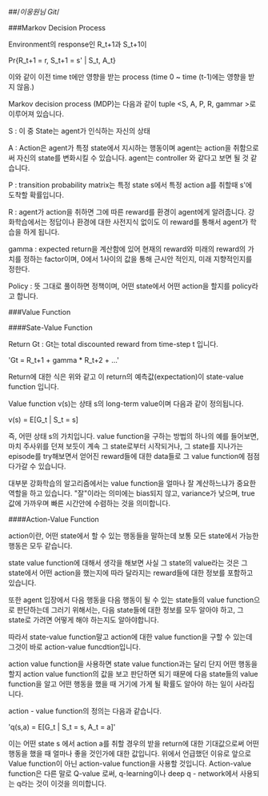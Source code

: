 ##/*이웅원님 Git*/

###Markov Decision Process

Environment의 response인 R_t+1과 S_t+1이

Pr{R_t+1 = r, S_t+1 = s' | S_t, A_t}

이와 같이 이전 time t에만 영향을 받는 process
(time 0 ~ time (t-1)에는 영향을 받지 않음.)

Markov decision process (MDP)는 다음과 같이
tuple <S, A, P, R, gammar >로 이루어져 있습니다.

S : 이 중 State는 agent가 인식하는 자신의 상태

A : Action은 agent가 특정 state에서 지시하는 행동이며
agent는 action을 취함으로써 자신의 state를 변화시킬 수 있습니다. agent는 controller
와 같다고 보면 될 것 같습니다.

P : transition probability matrix는 특정 state s에서 특정 action a를 취할때 s'에
도착할 확률입니다.

R : agent가 action을 취하면 그에 따른 reward를 환경이 agent에게 알려줍니다.
강화학습에서는 정답이나 환경에 대한 사전지식 없이도 이 reward를 통해서 agent가
학습을 하게 됩니다.

gamma : expected return을 계산함에 있어 현재의 reward와 미래의 reward의 가치를
정하는 factor이며, 0에서 1사이의 값을 통해 근시안 적인지, 미래 지향적인지를 정한다.

Policy : 뜻 그대로 풀이하면 정책이며, 어떤 state에서 어떤 action을 할지를 policy라고
합니다.

###Value Function

####Sate-Value Function

Return Gt : Gt는 total discounted reward from time-step t 입니다.

'Gt = R_t+1 + gamma * R_t+2 + ...'

Return에 대한 식은 위와 같고 이 return의 예측값(expectation)이
state-value function 입니다.

Value function v(s)는 상태 s의 long-term value이며 다음과 같이 정의됩니다.

v(s) = E[G_t | S_t = s]

즉, 어떤 상태 s의 가치입니다. value function을 구하는 방법의 하나의 예를 들어보면,
마치 주사위를 던져 보듯이 계속 그 state로부터 시작되거나, 그 state를 지나가는 episode를
try해보면서 얻어진 reward들에 대한 data들로 그 value function에 점점 다가갈 수 있습니다.

대부분 강화학습의 알고리즘에서는 value function을 얼마나 잘 계산하느냐가 중요한 역할을
하고 있습니다.
"잘"이라는 의미에는 bias되지 않고, variance가 낮으며, true값에 가까우며 빠른 시간안에
수렴하는 것을 의미합니다.


####Action-Value Function

action이란, 어떤 state에서 할 수 있는 행동들을 말하는데 보통 모든 state에서 가능한
행동은 모두 같습니다.

state value function에 대해서 생각을 해보면 사실 그 state의 value라는 것은 그 state에서
어떤 action을 했는지에 따라 달라지는 reward들에 대한 정보를 포함하고 있습니다.

또한 agent 입장에서 다음 행동을 다음 행동이 될 수 있는 state들의
value function으로 판단하는데 그러기 위해서는, 다음 state들에 대한 정보를 모두 알아야 하고,
그 state로 가려면 어떻게 해야 하는지도 알아야합니다.

따라서 state-value function말고 action에 대한 value function을 구할 수 있는데 그것이 바로
action-value funcdtion입니다.

action value function을 사용하면 state value function과는 달리 단지 어떤 행동을 할지
action value function의 값을 보고 판단하면 되기 때문에 다음 state들의 value function을 알고
어떤 행동을 했을 때 거기에 가게 될 확률도 알아야 하는 일이 사라집니다.

action - value function의 정의는 다음과 같습니다.

'q(s,a) = E[G_t | S_t = s, A_t = a]'

이는 어떤 state s 에서 action a를 취할 경우의 받을 return에 대한 기대값으로써 어떤
행동을 했을 때 얼마나 좋을 것인가에 대한 값입니다.
위에서 언급했던 이유로 앞으로 Value function이 아닌 action-value function을 사용할 것입니다.
Action-value function은 다른 말로 Q-value 로써, q-learning이나 deep q - network에서 사용되는
q라는 것이 이것을 의미합니다.
